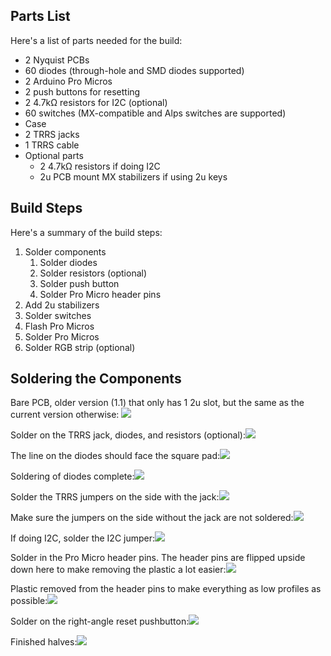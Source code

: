 ## 

## Parts List

Here's a list of parts needed for the build:

* 2 Nyquist PCBs
* 60 diodes \(through-hole and SMD diodes supported\)
* 2 Arduino Pro Micros
* 2 push buttons for resetting
* 2 4.7kΩ resistors for I2C \(optional\)
* 60 switches \(MX-compatible and Alps switches are supported\)
* Case
* 2 TRRS jacks
* 1 TRRS cable
* Optional parts
  * 2 4.7kΩ resistors if doing I2C
  * 2u PCB mount MX stabilizers if using 2u keys

## Build Steps

Here's a summary of the build steps:

1. Solder components
   1. Solder diodes
   2. Solder resistors \(optional\)
   3. Solder push button
   4. Solder Pro Micro header pins
2. Add 2u stabilizers
3. Solder switches
4. Flash Pro Micros
5. Solder Pro Micros
6. Solder RGB strip \(optional\)

## Soldering the Components

Bare PCB, older version \(1.1\) that only has 1 2u slot, but the same as the current version otherwise: ![](http://i.imgur.com/UnRgaYM.jpg)

Solder on the TRRS jack, diodes, and resistors \(optional\):![](http://i.imgur.com/UVY8ShN.jpg)

The line on the diodes should face the square pad:![](http://i.imgur.com/khwqsVL.jpg)

Soldering of diodes complete:![](http://i.imgur.com/PxDnA8H.jpg)

Solder the TRRS jumpers on the side with the jack:![](http://i.imgur.com/6AIYGB1.jpg)

Make sure the jumpers on the side without the jack are not soldered:![](http://i.imgur.com/CpzkAcz.jpg)

If doing I2C, solder the I2C jumper:![](http://i.imgur.com/B9iE9mS.jpg)

Solder in the Pro Micro header pins. The header pins are flipped upside down here to make removing the plastic a lot easier:![](http://i.imgur.com/3Ncr2Zr.jpg)

Plastic removed from the header pins to make everything as low profiles as possible:![](http://i.imgur.com/kVvdj6B.jpg)

Solder on the right-angle reset pushbutton:![](http://i.imgur.com/qSDyQE9.jpg)

Finished halves:![](http://i.imgur.com/q0zkbeV.jpg)

